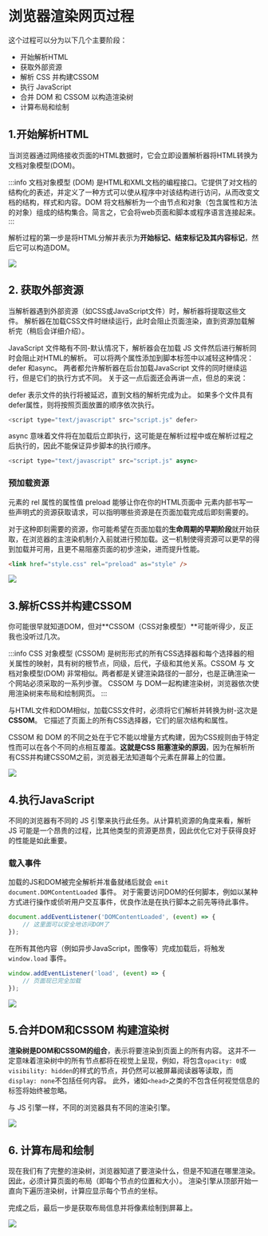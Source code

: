 # 浏览器渲染网页过程

这个过程可以分为以下几个主要阶段：

- 开始解析HTML
- 获取外部资源
- 解析 CSS 并构建CSSOM
- 执行 JavaScript
- 合并 DOM 和 CSSOM 以构造渲染树
- 计算布局和绘制

## 1.开始解析HTML

当浏览器通过网络接收页面的HTML数据时，它会立即设置解析器将HTML转换为文档对象模型(DOM)。

:::info
文档对象模型 (DOM) 是HTML和XML文档的编程接口。它提供了对文档的结构化的表述，并定义了一种方式可以使从程序中对该结构进行访问，从而改变文档的结构，样式和内容。DOM 将文档解析为一个由节点和对象（包含属性和方法的对象）组成的结构集合。简言之，它会将web页面和脚本或程序语言连接起来。
:::

解析过程的第一步是将HTML分解并表示为**开始标记、结束标记及其内容标记**，然后它可以构造DOM。

<img src="/public/2024-07-09-01.png">

## 2. 获取外部资源

当解析器遇到外部资源（如CSS或JavaScript文件）时，解析器将提取这些文件。 解析器在加载CSS文件时继续运行，此时会阻止页面渲染，直到资源加载解析完（稍后会详细介绍）。

JavaScript 文件略有不同-默认情况下，解析器会在加载 JS 文件然后进行解析同时会阻止对HTML的解析。 可以将两个属性添加到脚本标签中以减轻这种情况：defer 和async。 两者都允许解析器在后台加载JavaScript 文件的同时继续运行，但是它们的执行方式不同。 关于这一点后面还会再讲一点，但总的来说：

<span class="c-red">defer</span> 表示文件的执行将被延迟，直到文档的解析完成为止。 如果多个文件具有defer属性，则将按照页面放置的顺序依次执行。

```js
<script type="text/javascript" src="script.js" defer>
```

<span class="c-red">async </span> 意味着文件将在加载后立即执行，这可能是在解析过程中或在解析过程之后执行的，因此不能保证异步脚本的执行顺序。

```js
<script type="text/javascript" src="script.js" async>
```

### 预加载资源

<span class="c-red"> <link> </span> 元素的 <span class="c-red"> rel </span> 属性的属性值  <span class="c-red"> preload </span> 能够让你在你的HTML页面中 <span class="c-red"> <head> </span>元素内部书写一些声明式的资源获取请求，可以指明哪些资源是在页面加载完成后即刻需要的。

对于这种即刻需要的资源，你可能希望在页面加载的**生命周期的早期阶段**就开始获取，在浏览器的主渲染机制介入前就进行预加载。这一机制使得资源可以更早的得到加载并可用，且更不易阻塞页面的初步渲染，进而提升性能。

```html
<link href="style.css" rel="preload" as="style" />
```

<img src="/public/2024-07-09-02.png">

## 3.解析CSS并构建CSSOM

你可能很早就知道DOM，但对**CSSOM（CSS对象模型）**可能听得少，反正我也没听过几次。

:::info
CSS 对象模型 (CSSOM) 是树形形式的所有CSS选择器和每个选择器的相关属性的映射，具有树的根节点，同级，后代，子级和其他关系。CSSOM 与 文档对象模型(DOM) 非常相似。两者都是关键渲染路径的一部分，也是正确渲染一个网站必须采取的一系列步骤。
CSSOM 与 DOM一起构建渲染树，浏览器依次使用渲染树来布局和绘制网页。
:::

与HTML文件和DOM相似，加载CSS文件时，必须将它们解析并转换为树-这次是**CSSOM**。 它描述了页面上的所有CSS选择器，它们的层次结构和属性。

<span class="c-red"> CSSOM </span> 和 <span class="c-red"> DOM </span> 的不同之处在于它不能以增量方式构建，因为CSS规则由于特定性而可以在各个不同的点相互覆盖。**这就是CSS 阻塞渲染的原因**，因为在解析所有CSS并构建CSSOM之前，浏览器无法知道每个元素在屏幕上的位置。

<img src="/public/2024-07-09-03.png">

## 4.执行JavaScript

不同的浏览器有不同的 JS 引擎来执行此任务。从计算机资源的角度来看，解析 JS 可能是一个昂贵的过程，比其他类型的资源更昂贵，因此优化它对于获得良好的性能是如此重要。

### 载入事件

加载的JS和DOM被完全解析并准备就绪后就会 `emit document.DOMContentLoaded` 事件。 对于需要访问DOM的任何脚本，例如以某种方式进行操作或侦听用户交互事件，优良作法是在执行脚本之前先等待此事件。

```js
document.addEventListener('DOMContentLoaded', (event) => {
    // 这里面可以安全地访问DOM了
});
```

在所有其他内容（例如异步JavaScript，图像等）完成加载后，将触发 `window.load` 事件。

```js
window.addEventListener('load', (event) => {
    // 页面现已完全加载
});
```

<img src="/public/2024-07-09-04.png">

## 5.合并DOM和CSSOM 构建渲染树

**渲染树是DOM和CSSOM的组合**，表示将要渲染到页面上的所有内容。 这并不一定意味着渲染树中的所有节点都将在视觉上呈现，例如，将包含`opacity: 0`或`visibility: hidden`的样式的节点，并仍然可以被屏幕阅读器等读取，而`display: none`不包括任何内容。 此外，诸如`<head>`之类的不包含任何视觉信息的标签将始终被忽略。

与 JS 引擎一样，不同的浏览器具有不同的渲染引擎。

<img src="/public/2024-07-09-05.png">

## 6. 计算布局和绘制

现在我们有了完整的渲染树，浏览器知道了要渲染什么，但是不知道在哪里渲染。 因此，必须计算页面的布局（即每个节点的位置和大小）。 渲染引擎从顶部开始一直向下遍历渲染树，计算应显示每个节点的坐标。

完成之后，最后一步是获取布局信息并将像素绘制到屏幕上。

<img src="/public/2024-07-09-06.png">
